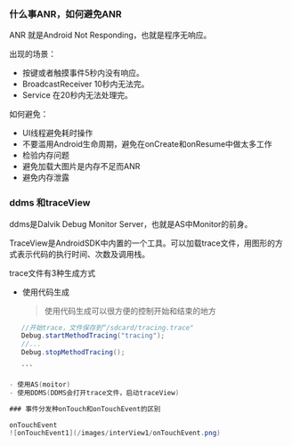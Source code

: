 ### 什么事ANR，如何避免ANR

ANR 就是Android Not Responding，也就是程序无响应。

出现的场景：

- 按键或者触摸事件5秒内没有响应。
- BroadcastReceiver 10秒内无法完。
- Service 在20秒内无法处理完。

如何避免：

- UI线程避免耗时操作
- 不要滥用Android生命周期，避免在onCreate和onResume中做太多工作
- 检验内存问题
- 避免加载大图片是内存不足而ANR
- 避免内存泄露


### ddms 和traceView

ddms是Dalvik Debug Monitor Server，也就是AS中Monitor的前身。

TraceView是AndroidSDK中内置的一个工具。可以加载trace文件，用图形的方式表示代码的执行时间、次数及调用栈。

trace文件有3种生成方式

- 使用代码生成
  > 使用代码生成可以很方便的控制开始和结束的地方

 ```java
	//开始trace，文件保存到“/sdcard/tracing.trace"
	Debug.startMethodTracing("tracing");
	//...
	Debug.stopMethodTracing();

    ```

- 使用AS(moitor)
- 使用DDMS(DDMS会打开trace文件，启动traceView)

### 事件分发种onTouch和onTouchEvent的区别

onTouchEvent
![onTouchEvent1](/images/interView1/onTouchEvent.png)
